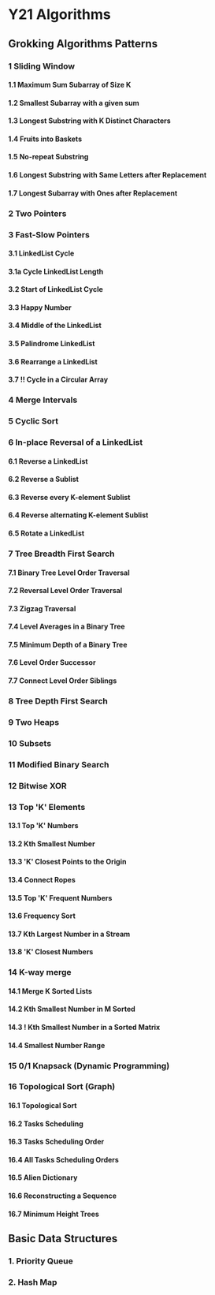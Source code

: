 # Y21 Algorithms

## Grokking Algorithms Patterns

### 1 Sliding Window

#### 1.1 Maximum Sum Subarray of Size K

#### 1.2 Smallest Subarray with a given sum

#### 1.3 Longest Substring with K Distinct Characters

#### 1.4 Fruits into Baskets

#### 1.5 No-repeat Substring

#### 1.6 Longest Substring with Same Letters after Replacement

#### 1.7 Longest Subarray with Ones after Replacement

### 2 Two Pointers

### 3 Fast-Slow Pointers

#### 3.1 LinkedList Cycle

#### 3.1a Cycle LinkedList Length

#### 3.2 Start of LinkedList Cycle

#### 3.3 Happy Number

#### 3.4 Middle of the LinkedList

#### 3.5 Palindrome LinkedList

#### 3.6 Rearrange a LinkedList

#### 3.7 !! Cycle in a Circular Array

### 4 Merge Intervals

### 5 Cyclic Sort

### 6 In-place Reversal of a LinkedList

#### 6.1 Reverse a LinkedList

#### 6.2 Reverse a Sublist

#### 6.3 Reverse every K-element Sublist

#### 6.4 Reverse alternating K-element Sublist

#### 6.5 Rotate a LinkedList

### 7 Tree Breadth First Search

#### 7.1 Binary Tree Level Order Traversal

#### 7.2 Reversal Level Order Traversal

#### 7.3 Zigzag Traversal

#### 7.4 Level Averages in a Binary Tree

#### 7.5 Minimum Depth of a Binary Tree

#### 7.6 Level Order Successor

#### 7.7 Connect Level Order Siblings

### 8 Tree Depth First Search

### 9 Two Heaps

### 10 Subsets

### 11 Modified Binary Search

### 12 Bitwise XOR

### 13 Top 'K' Elements

#### 13.1 Top 'K' Numbers

#### 13.2 Kth Smallest Number

#### 13.3 'K' Closest Points to the Origin 

#### 13.4 Connect Ropes

#### 13.5 Top 'K' Frequent Numbers

#### 13.6 Frequency Sort

#### 13.7 Kth Largest Number in a Stream

#### 13.8 'K' Closest Numbers

### 14 K-way merge

#### 14.1 Merge K Sorted Lists

#### 14.2 Kth Smallest Number in M Sorted

#### 14.3 ! Kth Smallest Number in a Sorted Matrix

#### 14.4 Smallest Number Range

### 15 0/1 Knapsack (Dynamic Programming)

### 16 Topological Sort (Graph)

#### 16.1 Topological Sort

#### 16.2 Tasks Scheduling

#### 16.3 Tasks Scheduling Order

#### 16.4 All Tasks Scheduling Orders

#### 16.5 Alien Dictionary

#### 16.6 Reconstructing a Sequence

#### 16.7 Minimum Height Trees

## Basic Data Structures

### 1. Priority Queue

### 2. Hash Map